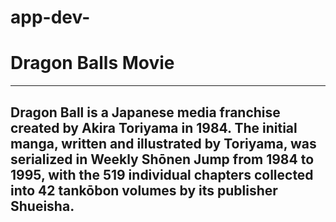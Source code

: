# app-dev-


# Dragon Balls Movie

---

## Dragon Ball is a Japanese media franchise created by Akira Toriyama in 1984. The initial manga, written and illustrated by Toriyama, was serialized in Weekly Shōnen Jump from 1984 to 1995, with the 519 individual chapters collected into 42 tankōbon volumes by its publisher Shueisha.
